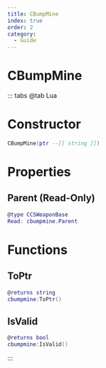 ```yaml
---
title: CBumpMine
index: true
order: 2
category:
  - Guide
---
```


# CBumpMine

::: tabs
@tab Lua
# Constructor
```lua
CBumpMine(ptr --[[ string ]])
```
# Properties
## Parent (Read-Only)
```lua
@type CCSWeaponBase
Read: cbumpmine.Parent
```
# Functions
## ToPtr
```lua
@returns string
cbumpmine:ToPtr()
```
## IsValid
```lua
@returns bool
cbumpmine:IsValid()
```

:::